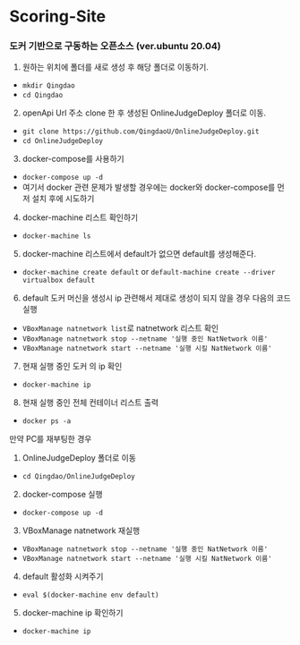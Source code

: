 # Scoring-Site

### 도커 기반으로 구동하는 오픈소스 (ver.ubuntu 20.04)

1. 원하는 위치에 폴더를 새로 생성 후 해당 폴더로 이동하기. 
- `mkdir Qingdao`
- `cd Qingdao`
2. openApi Url 주소 clone 한 후 생성된 OnlineJudgeDeploy 폴더로 이동.
- `git clone https://github.com/QingdaoU/OnlineJudgeDeploy.git`
- `cd OnlineJudgeDeploy`
3. docker-compose를 사용하기 
- `docker-compose up -d`
- 여기서 docker 관련 문제가 발생할 경우에는 docker와 docker-compose를 먼저 설치 후에 시도하기
4. docker-machine 리스트 확인하기 
- `docker-machine ls`
5. docker-machine 리스트에서 default가 없으면 default를 생성해준다.
- `docker-machine create default` or `default-machine create --driver virtualbox default`
6. default 도커 머신을 생성시 ip 관련해서 제대로 생성이 되지 않을 경우 다음의 코드 실행
- `VBoxManage natnetwork list`로 natnetwork 리스트 확인 
- `VBoxManage natnetwork stop --netname '실행 중인 NatNetwork 이름'`
- `VBoxManage natnetwork start --netname '실행 시킬 NatNetwork 이름'`
7. 현재 실행 중인 도커 의 ip 확인 
- `docker-machine ip`
8. 현재 실행 중인 전체 컨테이너 리스트 출력
- `docker ps -a`


만약 PC를 재부팅한 경우
1. OnlineJudgeDeploy 폴더로 이동
- `cd Qingdao/OnlineJudgeDeploy`
2. docker-compose 실행
- `docker-compose up -d`
3. VBoxManage natnetwork 재실행
- `VBoxManage natnetwork stop --netname '실행 중인 NatNetwork 이름'`
- `VBoxManage natnetwork start --netname '실행 시킬 NatNetwork 이름'`
4. default 활성화 시켜주기 
- `eval $(docker-machine env default)`
5. docker-machine ip 확인하기
- `docker-machine ip`
